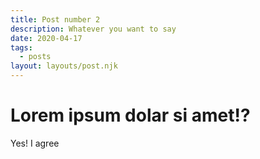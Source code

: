 ```yaml
---
title: Post number 2
description: Whatever you want to say
date: 2020-04-17
tags:
  - posts
layout: layouts/post.njk
---
```


# Lorem ipsum dolar si amet!?

Yes! I agree
